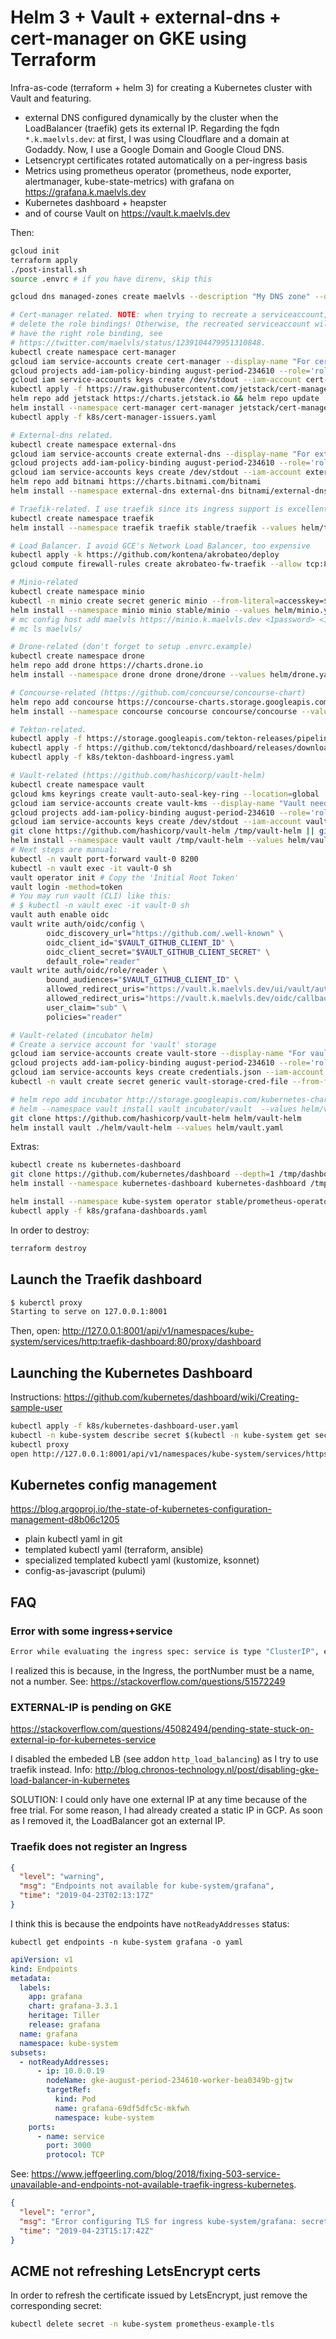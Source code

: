 # Helm 3 + Vault + external-dns + cert-manager on GKE using Terraform

Infra-as-code (terraform + helm 3) for creating a Kubernetes cluster with Vault
and featuring.

- external DNS configured dynamically by the cluster when the LoadBalancer
  (traefik) gets its external IP. Regarding the fqdn `*.k.maelvls.dev`:
  at first, I was using Cloudflare and a domain at Godaddy. Now, I use a
  Google Domain and Google Cloud DNS.
- Letsencrypt certificates rotated automatically on a per-ingress basis
- Metrics using prometheus operator (prometheus, node exporter,
  alertmanager, kube-state-metrics) with grafana on
  <https://grafana.k.maelvls.dev>
- Kubernetes dashboard + heapster
- and of course Vault on <https://vault.k.maelvls.dev>

Then:

```sh
gcloud init
terraform apply
./post-install.sh
source .envrc # if you have direnv, skip this

gcloud dns managed-zones create maelvls --description "My DNS zone" --dns-name=maelvls.dev

# Cert-manager related. NOTE: when trying to recreate a serviceaccount, first
# delete the role bindings! Otherwise, the recreated serviceaccount will not
# have the right role binding, see
# https://twitter.com/maelvls/status/1239104479951310848.
kubectl create namespace cert-manager
gcloud iam service-accounts create cert-manager --display-name "For cert-manager dns01 challenge"
gcloud projects add-iam-policy-binding august-period-234610 --role='roles/dns.admin' --member='serviceAccount:cert-manager@august-period-234610.iam.gserviceaccount.com'
gcloud iam service-accounts keys create /dev/stdout --iam-account cert-manager@august-period-234610.iam.gserviceaccount.com | kubectl -n cert-manager create secret generic jsonkey --from-file=jsonkey=/dev/stdin
kubectl apply -f https://raw.githubusercontent.com/jetstack/cert-manager/master/deploy/manifests/00-crds.yaml --validate=false
helm repo add jetstack https://charts.jetstack.io && helm repo update
helm install --namespace cert-manager cert-manager jetstack/cert-manager --values helm/cert-manager.yaml
kubectl apply -f k8s/cert-manager-issuers.yaml

# External-dns related.
kubectl create namespace external-dns
gcloud iam service-accounts create external-dns --display-name "For external-dns"
gcloud projects add-iam-policy-binding august-period-234610 --role='roles/dns.admin' --member='serviceAccount:external-dns@august-period-234610.iam.gserviceaccount.com'
gcloud iam service-accounts keys create /dev/stdout --iam-account external-dns@august-period-234610.iam.gserviceaccount.com | kubectl -n external-dns create secret generic external-dns --from-file=jsonkey=/dev/stdin
helm repo add bitnami https://charts.bitnami.com/bitnami
helm install --namespace external-dns external-dns bitnami/external-dns --values helm/external-dns.yaml

# Traefik-related. I use traefik since its ingress support is excellent.
kubectl create namespace traefik
helm install --namespace traefik traefik stable/traefik --values helm/traefik.yaml

# Load Balancer. I avoid GCE's Network Load Balancer, too expensive
kubectl apply -k https://github.com/kontena/akrobateo/deploy
gcloud compute firewall-rules create akrobateo-fw-traefik --allow tcp:80,tcp:443 --source-ranges=0.0.0.0/0

# Minio-related
kubectl create namespace minio
kubectl -n minio create secret generic minio --from-literal=accesskey=$MINIO_ACCESS_KEY --from-literal=secretkey=$MINIO_SECRET_KEY
helm install --namespace minio minio stable/minio --values helm/minio.yml
# mc config host add maelvls https://minio.k.maelvls.dev <1password> <1password> --api=s3v4 --lookup=auto
# mc ls maelvls/

# Drone-related (don't forget to setup .envrc.example)
kubectl create namespace drone
helm repo add drone https://charts.drone.io
helm install --namespace drone drone drone/drone --values helm/drone.yaml --set env.DRONE_GITHUB_CLIENT_ID=$DRONE_GITHUB_CLIENT_ID --set env.DRONE_GITHUB_CLIENT_SECRET=$DRONE_GITHUB_CLIENT_SECRET --set env.DRONE_RPC_SECRET=$DRONE_RPC_SECRET

# Concourse-related (https://github.com/concourse/concourse-chart)
helm repo add concourse https://concourse-charts.storage.googleapis.com
helm install --namespace concourse concourse concourse/concourse --values helm/concourse.yaml --set secrets.githubClientSecret=$C_GITHUB_CLIENT_SECRET

# Tekton-related.
kubectl apply -f https://storage.googleapis.com/tekton-releases/pipeline/latest/release.yaml
kubectl apply -f https://github.com/tektoncd/dashboard/releases/download/v0.4.1/dashboard_latest_release.yaml
kubectl apply -f k8s/tekton-dashboard-ingress.yaml

# Vault-related (https://github.com/hashicorp/vault-helm)
kubectl create namespace vault
gcloud kms keyrings create vault-auto-seal-key-ring --location=global
gcloud iam service-accounts create vault-kms --display-name "Vault needs access to KMS for auto-seal"
gcloud projects add-iam-policy-binding august-period-234610 --role='roles/cloudkms.cryptoKeyEncrypterDecrypter' --member='serviceAccount:vault-kms@august-period-234610.iam.gserviceaccount.com'
gcloud iam service-accounts keys create /dev/stdout --iam-account vault-kms@august-period-234610.iam.gserviceaccount.com | kubectl -n vault create secret generic vault-kms --from-file=credentials.json=/dev/stdin
git clone https://github.com/hashicorp/vault-helm /tmp/vault-helm || git -C /tmp/vault-helm pull
helm install --namespace vault vault /tmp/vault-helm --values helm/vault.yaml
# Next steps are manual:
kubectl -n vault port-forward vault-0 8200
kubectl -n vault exec -it vault-0 sh
vault operator init # Copy the 'Initial Root Token'
vault login -method=token
# You may run vault (CLI) like this:
# $ kubectl -n vault exec -it vault-0 sh
vault auth enable oidc
vault write auth/oidc/config \
        oidc_discovery_url="https://github.com/.well-known" \
        oidc_client_id="$VAULT_GITHUB_CLIENT_ID" \
        oidc_client_secret="$VAULT_GITHUB_CLIENT_SECRET" \
        default_role="reader"
vault write auth/oidc/role/reader \
        bound_audiences="$VAULT_GITHUB_CLIENT_ID" \
        allowed_redirect_uris="https://vault.k.maelvls.dev/ui/vault/auth/oidc/oidc/callback" \
        allowed_redirect_uris="https://vault.k.maelvls.dev/oidc/callback" \
        user_claim="sub" \
        policies="reader"

# Vault-related (incubator helm)
# Create a service account for 'vault' storage
gcloud iam service-accounts create vault-store --display-name "For vault storage"
gcloud projects add-iam-policy-binding august-period-234610 --role='roles/storage.objectAdmin' --member='serviceAccount:vault-store@august-period-234610.iam.gserviceaccount.com'
gcloud iam service-accounts keys create credentials.json --iam-account vault-store@august-period-234610.iam.gserviceaccount.com
kubectl -n vault create secret generic vault-storage-cred-file --from-file=credentials.json=credentials.json

# helm repo add incubator http://storage.googleapis.com/kubernetes-charts-incubator
# helm --namespace vault install vault incubator/vault  --values helm/vault.yaml
git clone https://github.com/hashicorp/vault-helm helm/vault-helm
helm install vault ./helm/vault-helm --values helm/vault.yaml
```

Extras:

```sh
kubectl create ns kubernetes-dashboard
git clone https://github.com/kubernetes/dashboard --depth=1 /tmp/dashboard || git -C /tmp/dashboard pull
helm install --namespace kubernetes-dashboard kubernetes-dashboard /tmp/dashboard --values helm/kubernetes-dashboard.yaml

helm install --namespace kube-system operator stable/prometheus-operator  --values helm/operator.yaml
kubectl apply -f k8s/grafana-dashboards.yaml
```

In order to destroy:

```sh
terraform destroy
```

## Launch the Traefik dashboard

```sh
$ kuberctl proxy
Starting to serve on 127.0.0.1:8001
```

Then, open: <http://127.0.0.1:8001/api/v1/namespaces/kube-system/services/http:traefik-dashboard:80/proxy/dashboard>

## Launching the Kubernetes Dashboard

Instructions: <https://github.com/kubernetes/dashboard/wiki/Creating-sample-user>

```sh
kubectl apply -f k8s/kubernetes-dashboard-user.yaml
kubectl -n kube-system describe secret $(kubectl -n kube-system get secret | grep admin-user | awk '{print $1}')
kubectl proxy
open http://127.0.0.1:8001/api/v1/namespaces/kube-system/services/https:kubernetes-dashboard:443/proxy
```

## Kubernetes config management

<https://blog.argoproj.io/the-state-of-kubernetes-configuration-management-d8b06c1205>

- plain kubectl yaml in git
- templated kubectl yaml (terraform, ansible)
- specialized templated kubectl yaml (kustomize, ksonnet)
- config-as-javascript (pulumi)

## FAQ

### Error with some ingress+service

```sh
Error while evaluating the ingress spec: service is type "ClusterIP", expected "NodePort" or "LoadBalancer"
```

I realized this is because, in the Ingress, the portNumber must be a name,
not a number. See: <https://stackoverflow.com/questions/51572249>

### EXTERNAL-IP is pending on GKE

<https://stackoverflow.com/questions/45082494/pending-state-stuck-on-external-ip-for-kubernetes-service>

I disabled the embeded LB (see addon `http_load_balancing`) as I try to use
traefik instead. Info:
<http://blog.chronos-technology.nl/post/disabling-gke-load-balancer-in-kubernetes>

SOLUTION: I could only have one external IP at any time because of the free
trial. For some reason, I had already created a static IP in GCP. As soon
as I removed it, the LoadBalancer got an external IP.

### Traefik does not register an Ingress

```json
{
  "level": "warning",
  "msg": "Endpoints not available for kube-system/grafana",
  "time": "2019-04-23T02:13:17Z"
}
```

I think this is because the endpoints have `notReadyAddresses` status:

    kubectl get endpoints -n kube-system grafana -o yaml

```yaml
apiVersion: v1
kind: Endpoints
metadata:
  labels:
    app: grafana
    chart: grafana-3.3.1
    heritage: Tiller
    release: grafana
  name: grafana
  namespace: kube-system
subsets:
  - notReadyAddresses:
      - ip: 10.0.0.19
        nodeName: gke-august-period-234610-worker-bea0349b-gjtw
        targetRef:
          kind: Pod
          name: grafana-69df5dfc5c-mkfwh
          namespace: kube-system
    ports:
      - name: service
        port: 3000
        protocol: TCP
```

See: <https://www.jeffgeerling.com/blog/2018/fixing-503-service-unavailable-and-endpoints-not-available-traefik-ingress-kubernetes>.

```json
{
  "level": "error",
  "msg": "Error configuring TLS for ingress kube-system/grafana: secret kube-system/grafana-example-tls does not exist",
  "time": "2019-04-23T15:17:42Z"
}
```

## ACME not refreshing LetsEncrypt certs

In order to refresh the certificate issued by LetsEncrypt, just remove the
corresponding secret:

```sh
kubectl delete secret -n kube-system prometheus-example-tls
```
